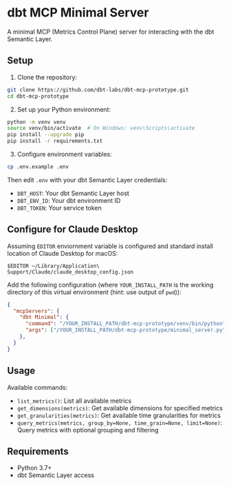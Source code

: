 # dbt MCP Minimal Server

A minimal MCP (Metrics Control Plane) server for interacting with the dbt Semantic Layer.

## Setup

1. Clone the repository:
```bash
git clone https://github.com/dbt-labs/dbt-mcp-prototype.git
cd dbt-mcp-prototype
```

2. Set up your Python environment:
```bash
python -m venv venv
source venv/bin/activate  # On Windows: venv\Scripts\activate
pip install --upgrade pip
pip install -r requirements.txt
```

3. Configure environment variables:
```bash
cp .env.example .env
```
Then edit `.env` with your dbt Semantic Layer credentials:
- `DBT_HOST`: Your dbt Semantic Layer host
- `DBT_ENV_ID`: Your dbt environment ID
- `DBT_TOKEN`: Your service token

## Configure for Claude Desktop

Assuming `EDITOR` enviornment variable is configured and standard install location of Claude Desktop for macOS:
```shell
$EDITOR ~/Library/Application\ Support/Claude/claude_desktop_config.json
```

Add the following configuration (where `YOUR_INSTALL_PATH` is the working directory of this virtual environment (hint: use output of `pwd`)):

```json
{
  "mcpServers": {
    "dbt Minimal": {
      "command": "/YOUR_INSTALL_PATH/dbt-mcp-prototype/venv/bin/python",
      "args": ["/YOUR_INSTALL_PATH/dbt-mcp-prototype/minimal_server.py"]
    },
  }
}
```

## Usage

Available commands:
- `list_metrics()`: List all available metrics
- `get_dimensions(metrics)`: Get available dimensions for specified metrics
- `get_granularities(metrics)`: Get available time granularities for metrics
- `query_metrics(metrics, group_by=None, time_grain=None, limit=None)`: Query metrics with optional grouping and filtering

## Requirements

- Python 3.7+
- dbt Semantic Layer access
